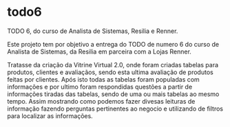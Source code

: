 # todo6
TODO 6, do curso de Analista de Sistemas, Resilia e Renner.

Este projeto tem por objetivo a entrega do TODO de numero 6 do curso de Analista de Sistemas, da Resilia em parceira com a Lojas Renner.

Tratasse da criação da Vitrine Virtual 2.0, onde foram criadas tabelas para produtos, clientes e avaliaçãos, sendo esta ultima avaliação de produtos feitas por clientes.
Após isto todas as tabelas foram populadas com informações e por ultimo foram respondidas questões a partir de informações tiradas das tabelas, sendo de uma ou mais tabelas ao mesmo tempo.
Assim mostrando como podemos fazer divesas leituras de informação fazendo perguntas pertinentes ao negocio e utilizando de filtros para localizar as informações.
